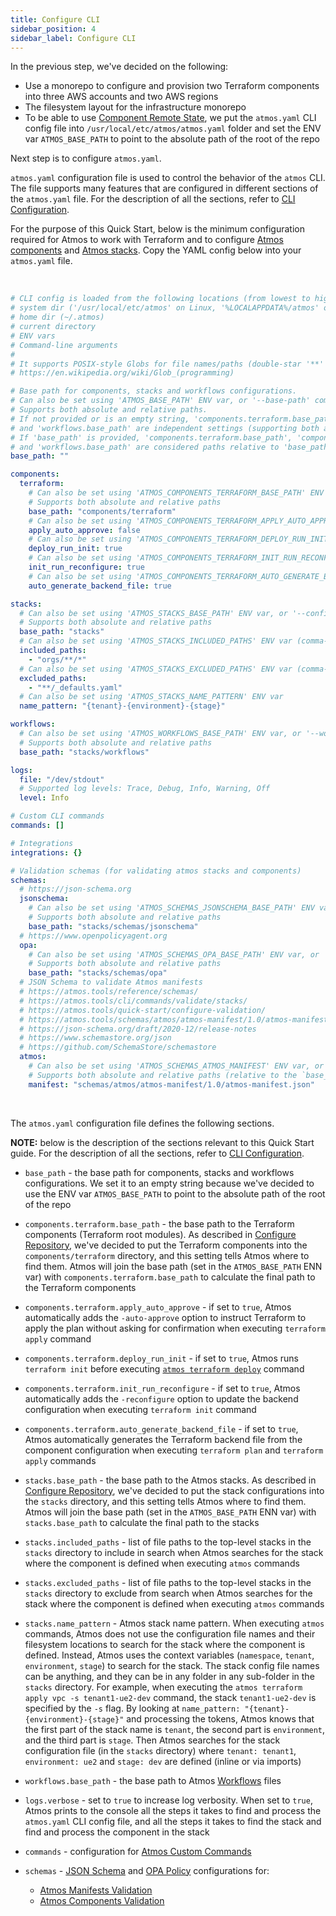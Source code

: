 ```yaml
---
title: Configure CLI
sidebar_position: 4
sidebar_label: Configure CLI
---
```


In the previous step, we've decided on the following:

- Use a monorepo to configure and provision two Terraform components into three AWS accounts and two AWS regions
- The filesystem layout for the infrastructure monorepo
- To be able to use [Component Remote State](/core-concepts/components/remote-state), we put the `atmos.yaml` CLI config file
  into `/usr/local/etc/atmos/atmos.yaml` folder and set the ENV var `ATMOS_BASE_PATH` to point to the absolute path of the root of the repo

Next step is to configure `atmos.yaml`.

`atmos.yaml` configuration file is used to control the behavior of the `atmos` CLI. The file supports many features that are configured in different
sections of the `atmos.yaml` file. For the description of all the sections, refer to [CLI Configuration](/cli/configuration).

For the purpose of this Quick Start, below is the minimum configuration required for Atmos to work with Terraform and to
configure [Atmos components](/core-concepts/components) and [Atmos stacks](/core-concepts/stacks). Copy the YAML config below into your `atmos.yaml`
file.

<br/>

```yaml
# CLI config is loaded from the following locations (from lowest to highest priority):
# system dir ('/usr/local/etc/atmos' on Linux, '%LOCALAPPDATA%/atmos' on Windows)
# home dir (~/.atmos)
# current directory
# ENV vars
# Command-line arguments
#
# It supports POSIX-style Globs for file names/paths (double-star '**' is supported)
# https://en.wikipedia.org/wiki/Glob_(programming)

# Base path for components, stacks and workflows configurations.
# Can also be set using 'ATMOS_BASE_PATH' ENV var, or '--base-path' command-line argument.
# Supports both absolute and relative paths.
# If not provided or is an empty string, 'components.terraform.base_path', 'components.helmfile.base_path', 'stacks.base_path' 
# and 'workflows.base_path' are independent settings (supporting both absolute and relative paths).
# If 'base_path' is provided, 'components.terraform.base_path', 'components.helmfile.base_path', 'stacks.base_path' 
# and 'workflows.base_path' are considered paths relative to 'base_path'.
base_path: ""

components:
  terraform:
    # Can also be set using 'ATMOS_COMPONENTS_TERRAFORM_BASE_PATH' ENV var, or '--terraform-dir' command-line argument
    # Supports both absolute and relative paths
    base_path: "components/terraform"
    # Can also be set using 'ATMOS_COMPONENTS_TERRAFORM_APPLY_AUTO_APPROVE' ENV var
    apply_auto_approve: false
    # Can also be set using 'ATMOS_COMPONENTS_TERRAFORM_DEPLOY_RUN_INIT' ENV var, or '--deploy-run-init' command-line argument
    deploy_run_init: true
    # Can also be set using 'ATMOS_COMPONENTS_TERRAFORM_INIT_RUN_RECONFIGURE' ENV var, or '--init-run-reconfigure' command-line argument
    init_run_reconfigure: true
    # Can also be set using 'ATMOS_COMPONENTS_TERRAFORM_AUTO_GENERATE_BACKEND_FILE' ENV var, or '--auto-generate-backend-file' command-line argument
    auto_generate_backend_file: true

stacks:
  # Can also be set using 'ATMOS_STACKS_BASE_PATH' ENV var, or '--config-dir' and '--stacks-dir' command-line arguments
  # Supports both absolute and relative paths
  base_path: "stacks"
  # Can also be set using 'ATMOS_STACKS_INCLUDED_PATHS' ENV var (comma-separated values string)
  included_paths:
    - "orgs/**/*"
  # Can also be set using 'ATMOS_STACKS_EXCLUDED_PATHS' ENV var (comma-separated values string)
  excluded_paths:
    - "**/_defaults.yaml"
  # Can also be set using 'ATMOS_STACKS_NAME_PATTERN' ENV var
  name_pattern: "{tenant}-{environment}-{stage}"

workflows:
  # Can also be set using 'ATMOS_WORKFLOWS_BASE_PATH' ENV var, or '--workflows-dir' command-line arguments
  # Supports both absolute and relative paths
  base_path: "stacks/workflows"

logs:
  file: "/dev/stdout"
  # Supported log levels: Trace, Debug, Info, Warning, Off
  level: Info

# Custom CLI commands
commands: []

# Integrations
integrations: {}

# Validation schemas (for validating atmos stacks and components)
schemas:
  # https://json-schema.org
  jsonschema:
    # Can also be set using 'ATMOS_SCHEMAS_JSONSCHEMA_BASE_PATH' ENV var, or '--schemas-jsonschema-dir' command-line arguments
    # Supports both absolute and relative paths
    base_path: "stacks/schemas/jsonschema"
  # https://www.openpolicyagent.org
  opa:
    # Can also be set using 'ATMOS_SCHEMAS_OPA_BASE_PATH' ENV var, or '--schemas-opa-dir' command-line arguments
    # Supports both absolute and relative paths
    base_path: "stacks/schemas/opa"
  # JSON Schema to validate Atmos manifests
  # https://atmos.tools/reference/schemas/
  # https://atmos.tools/cli/commands/validate/stacks/
  # https://atmos.tools/quick-start/configure-validation/
  # https://atmos.tools/schemas/atmos/atmos-manifest/1.0/atmos-manifest.json
  # https://json-schema.org/draft/2020-12/release-notes
  # https://www.schemastore.org/json
  # https://github.com/SchemaStore/schemastore
  atmos:
    # Can also be set using 'ATMOS_SCHEMAS_ATMOS_MANIFEST' ENV var, or '--schemas-atmos-manifest' command-line arguments
    # Supports both absolute and relative paths (relative to the `base_path` setting in `atmos.yaml`)
    manifest: "schemas/atmos/atmos-manifest/1.0/atmos-manifest.json"
```

<br/>

The `atmos.yaml` configuration file defines the following sections.

__NOTE:__ below is the description of the sections relevant to this Quick Start guide. For the description of all the sections, refer
to [CLI Configuration](/cli/configuration).

- `base_path` - the base path for components, stacks and workflows configurations. We set it to an empty string because we've decided to use the ENV
  var `ATMOS_BASE_PATH` to point to the absolute path of the root of the repo

- `components.terraform.base_path` - the base path to the Terraform components (Terraform root modules). As described in
  [Configure Repository](/quick-start/configure-repository), we've decided to put the Terraform components into the `components/terraform` directory,
  and this setting tells Atmos where to find them. Atmos will join the base path (set in the `ATMOS_BASE_PATH` ENN var)
  with `components.terraform.base_path` to calculate the final path to the Terraform components

- `components.terraform.apply_auto_approve` - if set to `true`, Atmos automatically adds the `-auto-approve` option to instruct Terraform to apply the
  plan without asking for confirmation when executing `terraform apply` command

- `components.terraform.deploy_run_init` - if set to `true`, Atmos runs `terraform init` before
  executing [`atmos terraform deploy`](/cli/commands/terraform/deploy) command

- `components.terraform.init_run_reconfigure` - if set to `true`, Atmos automatically adds the `-reconfigure` option to update the backend
  configuration when executing `terraform init` command

- `components.terraform.auto_generate_backend_file` - if set to `true`, Atmos automatically generates the Terraform backend file from the component
  configuration when executing `terraform plan` and `terraform apply` commands

- `stacks.base_path` - the base path to the Atmos stacks. As described in
  [Configure Repository](/quick-start/configure-repository), we've decided to put the stack configurations into the `stacks` directory,
  and this setting tells Atmos where to find them. Atmos will join the base path (set in the `ATMOS_BASE_PATH` ENN var)
  with `stacks.base_path` to calculate the final path to the stacks

- `stacks.included_paths` - list of file paths to the top-level stacks in the `stacks` directory to include in search when Atmos searches for the
  stack where the component is defined when executing `atmos` commands

- `stacks.excluded_paths` - list of file paths to the top-level stacks in the `stacks` directory to exclude from search when Atmos searches for the
  stack where the component is defined when executing `atmos` commands

- `stacks.name_pattern` - Atmos stack name pattern. When executing `atmos` commands, Atmos does not use the configuration file names and their
  filesystem locations to search for the stack where the component is defined. Instead, Atmos uses the context
  variables (`namespace`, `tenant`, `environment`, `stage`) to search for the stack. The stack config file names can be anything, and they can be in
  any folder in any sub-folder in the `stacks` directory. For example, when executing the `atmos terraform apply vpc -s tenant1-ue2-dev`
  command, the stack `tenant1-ue2-dev` is specified by the `-s` flag. By looking at `name_pattern: "{tenant}-{environment}-{stage}"` and processing
  the tokens, Atmos knows that the first part of the stack name is `tenant`, the second part is `environment`, and the third part is `stage`. Then
  Atmos searches for the stack configuration file (in the `stacks` directory) where `tenant: tenant1`, `environment: ue2` and `stage: dev` are
  defined (inline or via imports)

- `workflows.base_path` - the base path to Atmos [Workflows](/core-concepts/workflows) files

- `logs.verbose` - set to `true` to increase log verbosity. When set to `true`, Atmos prints to the console all the steps it takes to find and
  process the `atmos.yaml` CLI config file, and all the steps it takes to find the stack and find and process the component in the stack

- `commands` - configuration for [Atmos Custom Commands](/core-concepts/custom-commands)

- `schemas` - [JSON Schema](https://json-schema.org/) and [OPA Policy](https://www.openpolicyagent.org/) configurations for:
  - [Atmos Manifests Validation](/reference/schemas)
  - [Atmos Components Validation](/core-concepts/components/validation)
